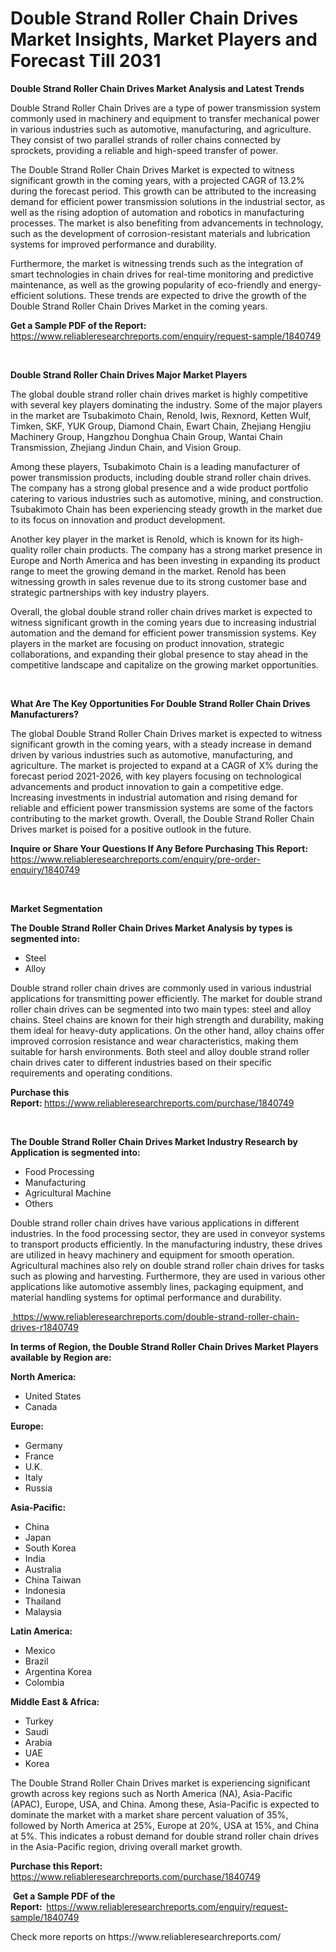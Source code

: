 <p><h1>Double Strand Roller Chain Drives Market Insights, Market Players and Forecast Till 2031</h1></p><p><strong>Double Strand Roller Chain Drives Market Analysis and Latest Trends</strong></p>
<p><p>Double Strand Roller Chain Drives are a type of power transmission system commonly used in machinery and equipment to transfer mechanical power in various industries such as automotive, manufacturing, and agriculture. They consist of two parallel strands of roller chains connected by sprockets, providing a reliable and high-speed transfer of power.</p><p>The Double Strand Roller Chain Drives Market is expected to witness significant growth in the coming years, with a projected CAGR of 13.2% during the forecast period. This growth can be attributed to the increasing demand for efficient power transmission solutions in the industrial sector, as well as the rising adoption of automation and robotics in manufacturing processes. The market is also benefiting from advancements in technology, such as the development of corrosion-resistant materials and lubrication systems for improved performance and durability.</p><p>Furthermore, the market is witnessing trends such as the integration of smart technologies in chain drives for real-time monitoring and predictive maintenance, as well as the growing popularity of eco-friendly and energy-efficient solutions. These trends are expected to drive the growth of the Double Strand Roller Chain Drives Market in the coming years.</p></p>
<p><strong>Get a Sample PDF of the Report:&nbsp;</strong> <a href="https://www.reliableresearchreports.com/enquiry/request-sample/1840749">https://www.reliableresearchreports.com/enquiry/request-sample/1840749</a></p>
<p>&nbsp;</p>
<p><strong>Double Strand Roller Chain Drives Major Market Players</strong></p>
<p><p>The global double strand roller chain drives market is highly competitive with several key players dominating the industry. Some of the major players in the market are Tsubakimoto Chain, Renold, Iwis, Rexnord, Ketten Wulf, Timken, SKF, YUK Group, Diamond Chain, Ewart Chain, Zhejiang Hengjiu Machinery Group, Hangzhou Donghua Chain Group, Wantai Chain Transmission, Zhejiang Jindun Chain, and Vision Group.</p><p>Among these players, Tsubakimoto Chain is a leading manufacturer of power transmission products, including double strand roller chain drives. The company has a strong global presence and a wide product portfolio catering to various industries such as automotive, mining, and construction. Tsubakimoto Chain has been experiencing steady growth in the market due to its focus on innovation and product development.</p><p>Another key player in the market is Renold, which is known for its high-quality roller chain products. The company has a strong market presence in Europe and North America and has been investing in expanding its product range to meet the growing demand in the market. Renold has been witnessing growth in sales revenue due to its strong customer base and strategic partnerships with key industry players.</p><p>Overall, the global double strand roller chain drives market is expected to witness significant growth in the coming years due to increasing industrial automation and the demand for efficient power transmission systems. Key players in the market are focusing on product innovation, strategic collaborations, and expanding their global presence to stay ahead in the competitive landscape and capitalize on the growing market opportunities.</p></p>
<p>&nbsp;</p>
<p><strong>What Are The Key Opportunities For Double Strand Roller Chain Drives Manufacturers?</strong></p>
<p><p>The global Double Strand Roller Chain Drives market is expected to witness significant growth in the coming years, with a steady increase in demand driven by various industries such as automotive, manufacturing, and agriculture. The market is projected to expand at a CAGR of X% during the forecast period 2021-2026, with key players focusing on technological advancements and product innovation to gain a competitive edge. Increasing investments in industrial automation and rising demand for reliable and efficient power transmission systems are some of the factors contributing to the market growth. Overall, the Double Strand Roller Chain Drives market is poised for a positive outlook in the future.</p></p>
<p><strong>Inquire or Share Your Questions If Any Before Purchasing This Report:</strong> <a href="https://www.reliableresearchreports.com/enquiry/pre-order-enquiry/1840749">https://www.reliableresearchreports.com/enquiry/pre-order-enquiry/1840749</a></p>
<p>&nbsp;</p>
<p><strong>Market Segmentation</strong></p>
<p><strong>The Double Strand Roller Chain Drives Market Analysis by types is segmented into:</strong></p>
<p><ul><li>Steel</li><li>Alloy</li></ul></p>
<p><p>Double strand roller chain drives are commonly used in various industrial applications for transmitting power efficiently. The market for double strand roller chain drives can be segmented into two main types: steel and alloy chains. Steel chains are known for their high strength and durability, making them ideal for heavy-duty applications. On the other hand, alloy chains offer improved corrosion resistance and wear characteristics, making them suitable for harsh environments. Both steel and alloy double strand roller chain drives cater to different industries based on their specific requirements and operating conditions.</p></p>
<p><strong>Purchase this Report:&nbsp;</strong><a href="https://www.reliableresearchreports.com/purchase/1840749">https://www.reliableresearchreports.com/purchase/1840749</a></p>
<p>&nbsp;</p>
<p><strong>The Double Strand Roller Chain Drives Market Industry Research by Application is segmented into:</strong></p>
<p><ul><li>Food Processing</li><li>Manufacturing</li><li>Agricultural Machine</li><li>Others</li></ul></p>
<p><p>Double strand roller chain drives have various applications in different industries. In the food processing sector, they are used in conveyor systems to transport products efficiently. In the manufacturing industry, these drives are utilized in heavy machinery and equipment for smooth operation. Agricultural machines also rely on double strand roller chain drives for tasks such as plowing and harvesting. Furthermore, they are used in various other applications like automotive assembly lines, packaging equipment, and material handling systems for optimal performance and durability.</p></p>
<p><a href="https://www.reliableresearchreports.com/double-strand-roller-chain-drives-r1840749">&nbsp;https://www.reliableresearchreports.com/double-strand-roller-chain-drives-r1840749</a></p>
<p><strong>In terms of Region, the Double Strand Roller Chain Drives Market Players available by Region are:</strong></p>
<p>
    <p> <strong> North America: </strong>
        <ul>
            <li>United States</li>
            <li>Canada</li>
        </ul>
        </p> 
    <p> <strong> Europe: </strong>
        <ul>
            <li>Germany</li>
            <li>France</li>
            <li>U.K.</li>
            <li>Italy</li>
            <li>Russia</li>
        </ul>
        </p> 
    <p> <strong> Asia-Pacific: </strong>
        <ul>
            <li>China</li>
            <li>Japan</li>
            <li>South Korea</li>
            <li>India</li>
            <li>Australia</li>
            <li>China Taiwan</li>
            <li>Indonesia</li>
            <li>Thailand</li>
            <li>Malaysia</li>
        </ul>
        </p> 
    <p> <strong> Latin America: </strong>
        <ul>
            <li>Mexico</li>
            <li>Brazil</li>
            <li>Argentina Korea</li>
            <li>Colombia</li>
        </ul>
        </p> 
    <p> <strong> Middle East & Africa: </strong>
        <ul>
            <li>Turkey</li>
            <li>Saudi</li>
            <li>Arabia</li>
            <li>UAE</li>
            <li>Korea</li>
        </ul>
    </p>
    </p>
<p><p>The Double Strand Roller Chain Drives market is experiencing significant growth across key regions such as North America (NA), Asia-Pacific (APAC), Europe, USA, and China. Among these, Asia-Pacific is expected to dominate the market with a market share percent valuation of 35%, followed by North America at 25%, Europe at 20%, USA at 15%, and China at 5%. This indicates a robust demand for double strand roller chain drives in the Asia-Pacific region, driving overall market growth.</p></p>
<p><strong>Purchase this Report: </strong><a href="https://www.reliableresearchreports.com/purchase/1840749">https://www.reliableresearchreports.com/purchase/1840749</a></p>
<p>&nbsp;<strong>Get a Sample PDF of the Report:&nbsp;&nbsp;</strong><a href="https://www.reliableresearchreports.com/enquiry/request-sample/1840749">https://www.reliableresearchreports.com/enquiry/request-sample/1840749</a></p>
<p><strong></strong></p>
<p>Check more reports on https://www.reliableresearchreports.com/</p>